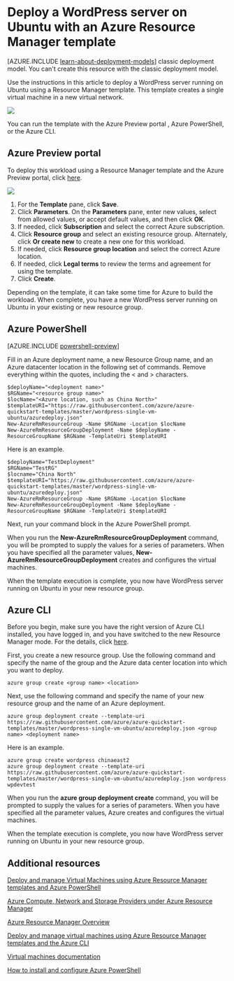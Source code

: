 <properties
	pageTitle="WordPress on Ubuntu with ARM template | Windows Azure"
	description="Easily deploy a single WordPress server running Ubuntu using a Resource Manager Template and the Azure Management Portal, Azure PowerShell, or the Azure CLI."
	services="virtual-machines"
	documentationCenter=""
	authors="davidmu1"
	manager="timlt"
	editor=""
	tags="azure-resource-manager"/>

<tags
	ms.service="virtual-machines"
	ms.date="10/08/2015"
	wacn.date=""/>

# Deploy a WordPress server on Ubuntu with an Azure Resource Manager template

[AZURE.INCLUDE [learn-about-deployment-models](../includes/learn-about-deployment-models-rm-include.md)] classic deployment model. You can't create this resource with the classic deployment model.

Use the instructions in this article to deploy a WordPress server running on Ubuntu using a Resource Manager template. This template creates a single virtual machine in a new virtual network.

![](./media/virtual-machines-workload-template-wordpress/one-server-wordpress.png)

You can run the template with the Azure <!-- deleted by customization Management Portal --><!-- keep by customization: begin --> Preview portal <!-- keep by customization: end -->, Azure PowerShell, or the Azure CLI.

<!-- deleted by customization
## Azure Management Portal

To deploy this workload using a Resource Manager template and the Azure Management Portal, click [here](https://manage.windowsazure.cn/#create/Microsoft.Template/uri/https%3A%2F%2Fraw.githubusercontent.com%2FAzure%2Fazure-quickstart-templates%2Fmaster%2Fwordpress-single-vm-ubuntu%2Fazuredeploy.json).

![](./media/virtual-machines-workload-template-wordpress/azure-portal-template.png)
-->
<!-- keep by customization: begin -->
## Azure Preview portal

To deploy this workload using a Resource Manager template and the Azure Preview portal, click [here](https://manage.windowsazure.cn#create/Microsoft.Template/uri/https%3A%2F%2Fraw.githubusercontent.com%2FAzure%2Fazure-quickstart-templates%2Fmaster%2Fwordpress-single-vm-ubuntu%2Fazuredeploy.json).

![](./media/virtual-machines-workload-template-wordpress/azure-portal-template.png)
<!-- keep by customization: end -->

1.	For the **Template** pane, click **Save**.
2.	Click **Parameters**. On the **Parameters** pane, enter new values, select from allowed values, or accept default values, and then click **OK**.
3.	If needed, click **Subscription** and select the correct Azure subscription.
4.	Click **Resource group** and select an existing resource group. Alternately, click **Or create new** to create a new one for this workload.
5.	If needed, click **Resource group location** and select the correct Azure location.
6.	If needed, click **Legal terms** to review the terms and agreement for using the template.
7.	Click **Create**.

Depending on the template, it can take some time for Azure to build the workload. When complete, you have a new WordPress server running on Ubuntu in your existing or new resource group.

## Azure PowerShell

[AZURE.INCLUDE [powershell-preview](../includes/powershell-preview-inline-include.md)]

Fill in an Azure deployment name, a new Resource Group name, and an Azure datacenter location in the following set of commands. Remove everything within the quotes, including the < and > characters.

	$deployName="<deployment name>"
	$RGName="<resource group name>"
	$locName="<Azure location, such as China North>"
	$templateURI="https://raw.githubusercontent.com/azure/azure-quickstart-templates/master/wordpress-single-vm-ubuntu/azuredeploy.json"
	New-AzureRmResourceGroup -Name $RGName -Location $locName
	New-AzureRmResourceGroupDeployment -Name $deployName -ResourceGroupName $RGName -TemplateUri $templateURI

Here is an example.

	$deployName="TestDeployment"
	$RGName="TestRG"
	$locname="China North"
	$templateURI="https://raw.githubusercontent.com/azure/azure-quickstart-templates/master/wordpress-single-vm-ubuntu/azuredeploy.json"
	New-AzureRmResourceGroup -Name $RGName -Location $locName
	New-AzureRmResourceGroupDeployment -Name $deployName -ResourceGroupName $RGName -TemplateUri $templateURI

Next, run your command block in the Azure PowerShell prompt.

When you run the **New-AzureRmResourceGroupDeployment** command, you will be prompted to supply the values for a series of parameters. When you have specified all the parameter values, **New-AzureRmResourceGroupDeployment** creates and configures the virtual machines.

When the template execution is complete, you now have WordPress server running on Ubuntu in your new resource group.

## Azure CLI

Before you begin, make sure you have the right version of Azure CLI installed, you have logged in, and you have switched to the new Resource Manager mode. For the details, click [here](/documentation/articles/virtual-machines-deploy-rmtemplates-azure-cli#getting-ready).

First, you create a new resource group. Use the following command and specify the name of the group and the Azure data center location into which you want to deploy.

	azure group create <group name> <location>

Next, use the following command and specify the name of your new resource group and the name of an Azure deployment.

	azure group deployment create --template-uri https://raw.githubusercontent.com/azure/azure-quickstart-templates/master/wordpress-single-vm-ubuntu/azuredeploy.json <group name> <deployment name>

Here is an example.

	azure group create wordpress chinaeast2
	azure group deployment create --template-uri https://raw.githubusercontent.com/azure/azure-quickstart-templates/master/wordpress-single-vm-ubuntu/azuredeploy.json wordpress wpdevtest

When you run the **azure group deployment create** command, you will be prompted to supply the values for a series of parameters. When you have specified all the parameter values, Azure creates and configures the virtual machines.

When the template execution is complete, you now have WordPress server running on Ubuntu in your new resource group.

## Additional resources

[Deploy and manage Virtual Machines using Azure Resource Manager templates and Azure PowerShell](/documentation/articles/virtual-machines-deploy-rmtemplates-powershell)

[Azure Compute, Network and Storage Providers under Azure Resource Manager](/documentation/articles/virtual-machines-azurerm-versus-azuresm)

[Azure Resource Manager Overview](/documentation/articles/resource-group-overview)

[Deploy and manage virtual machines using Azure Resource Manager templates and the Azure CLI](/documentation/articles/virtual-machines-deploy-rmtemplates-azure-cli)

[Virtual machines documentation](/documentation/services/virtual-machines/)

[How to install and configure Azure PowerShell](/documentation/articles/powershell-install-configure)
